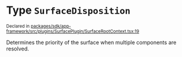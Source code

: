 # Type `SurfaceDisposition`
<sub>Declared in [packages/sdk/app-framework/src/plugins/SurfacePlugin/SurfaceRootContext.tsx:19](https://github.com/dxos/dxos/blob/ee0bfefcb/packages/sdk/app-framework/src/plugins/SurfacePlugin/SurfaceRootContext.tsx#L19)</sub>


Determines the priority of the surface when multiple components are resolved.



